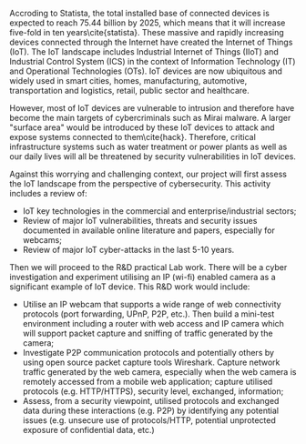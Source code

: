 Accroding to Statista, the total installed base of connected devices is expected to reach 75.44 billion by 2025, which means that it will increase five-fold in ten years\cite{statista}. These massive and rapidly increasing devices connected through the Internet have created the Internet of Things (IoT). The IoT landscape includes Industrial Internet of Things (IIoT) and Industrial Control System (ICS) in the context of Information Technology (IT) and Operational Technologies (OTs). IoT devices are now ubiquitous and widely used in smart cities, homes, manufacturing, automotive, transportation and logistics, retail, public sector and healthcare.


However, most of IoT devices are vulnerable to intrusion and therefore have become the main targets of cybercriminals such as Mirai malware. A larger "surface area" would be introduced by these IoT devices to attack and expose systems connected to them\cite{hack}. Therefore, critical infrastructure systems such as water treatment or power plants as well as our daily lives will all be threatened by security vulnerabilities in IoT devices.


Against this worrying and challenging context, our project will first assess the IoT landscape from the perspective of cybersecurity. This activity includes a review of:


- IoT key technologies in the commercial and enterprise/industrial sectors;
- Review of major IoT vulnerabilities, threats and security issues documented in available online literature and papers, especially for webcams;
- Review of major IoT cyber-attacks in the last 5-10 years.


Then we will proceed to the R\&D practical Lab work. There will be a cyber investigation and experiment utilising an IP (wi-fi) enabled camera as a significant example of IoT device. This R\&D work would include:


- Utilise an IP webcam that supports a wide range of web connectivity protocols (port forwarding, UPnP, P2P, etc.). Then build a mini-test environment including a router with web access and IP camera which will support packet capture and sniffing of traffic generated by the camera;
- Investigate P2P communication protocols and potentially others by using open source packet capture tools Wireshark. Capture network traffic generated by the web camera, especially when the web camera is remotely accessed from a mobile web application; capture utilised protocols (e.g. HTTP/HTTPS), security level, exchanged, information;
- Assess, from a security viewpoint, utilised protocols and exchanged data during these interactions (e.g. P2P) by identifying any potential issues (e.g. unsecure use of protocols/HTTP, potential unprotected exposure of confidential data, etc.)


